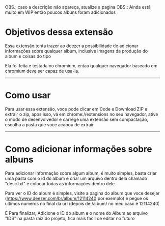 OBS.: caso a descrição não apareça, atualize a pagina
OBS.: Ainda está muito em WIP então poucos albuns foram adicionados


# Objetivos dessa extensão

Essa extensão tenta trazer ao deezer a possibilidade de adicionar informações sobre qualquer album, inclusive imagens da produção do album e coisas do tipo

Ela foi feita e testada no chromium, entao qualquer navegador baseado em chromium deve ser capaz de usa-la.

--------------------

# Como usar

Para usar essa extensão, voce pode clicar em Code e Download ZIP e extrair o zip, apos isso, vá em chrome://extensions no seu navegador, ative o modo de desenvolvedor e carrege uma extensão sem compactação, escolha a pasta que voce acabou de extrair

--------------------

# Como adicionar informações sobre albuns

Para adicionar informação sobre algum album, é muito simples, basta criar uma pasta com o id do album e criar um arquivo dentro dela chamado "desc.txt" e colocar todas as informações dentro dele

Para ver o ID do album é simples, visite a pagina do album que voce desejar (https://www.deezer.com/br/album/12114240 por exemplo) e pegue os ultimos numeros no final da url (depois de /album/ no meu caso é 12114240)

E Para finalizar, Adicione o ID do album e o nome do Album ao arquivo "IDS" na pasta raiz do projeto, fica mais facil de editar no futuro

